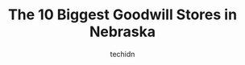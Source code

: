 ---
layout: ampstory
image: https://i0.wp.com/paketmu.com/wp-content/uploads/2023/06/the-goodwill-outlet-0-in-nebraska-1686371097.jpeg?resize=640,853
author: techidn
featured: false
description: Explore the diverse Goodwill Store scene in Nebraska, home to an incredible selection of 10 establishments catering to every taste. Whether youre in search of iconic favorites or undiscover
title: The 10 Biggest Goodwill Stores in Nebraska
cover:
   title: The 10 Biggest Goodwill Stores in Nebraska
   subtitle: RICKPATE
   background: https://paketmu.com/wp-content/uploads/2023/06/the-goodwill-outlet-0-in-nebraska-1686371097.jpeg

pages: 
 - layout: thirds
   top: <h1>#1 Goodwill Thrift Store & Donation Center</h1>
   bottom: "<p>Selection / Departments ⭐️⭐️⭐️⭐️⭐️Clothing👚👕👗👖👙👔 housewares🍽🏺🕯 shoes 👞👡👢👟🥿👠  kids🔫🧸🐩🪀toys, an</p>"
   background: https://paketmu.com/wp-content/uploads/2023/06/the-goodwill-outlet-1-in-nebraska-1686371098.jpeg
   backgroundblur: true
 - layout: thirds
   top: <h1>#2 Goodwill Thrift Store & Donation Center</h1>
   bottom: "<p>Goodwill your prices are horrendous. Arent you supposed to help the community. Your prices are the price of new. I look at the prices and go Jesus this was a waisted of </p>"
   background: https://paketmu.com/wp-content/uploads/2023/06/the-goodwill-outlet-2-in-nebraska-1686371099.jpeg
   cta:
      link: https://paketmu.com/the-10-biggest-goodwill-stores-in-nebraska/
      text: The 10 Biggest Goodwill Stores in Nebraska
 - layout: thirds
   top: <h1>#3 The Goodwill Outlet</h1>
   bottom: "<p>Oh man we got $70 worth of stuff which was an entire shopping cart full of craft goodies and good books!!! Im impressed got some stuff that would have cost me over $150 </p>"
   background: https://paketmu.com/wp-content/uploads/2023/06/the-goodwill-outlet-3-in-nebraska-1686371100.jpeg
   cta:
      link: https://paketmu.com/the-10-biggest-goodwill-stores-in-nebraska/
      text: The 10 Biggest Goodwill Stores in Nebraska
 - layout: thirds
   top: <h1>#4 Goodwill Retail Store & Donation Center</h1>
   bottom: "<p>14227 Hillsdale Cir, Omaha, NE 68137, United States</p>"
   background: https://images.unsplash.com/photo-1522441815192-d9f04eb0615c?ixlib=rb-4.0.3&ixid=MnwxMjA3fDB8MHxwaG90by1wYWdlfHx8fGVufDB8fHx8&auto=format&fit=crop&w=640&h=853&q=80
   cta:
      link: https://paketmu.com/the-10-biggest-goodwill-stores-in-nebraska/
      text: The 10 Biggest Goodwill Stores in Nebraska
 - layout: thirds
   top: <h1>#5 Goodwill Retail Store & Donation Center</h1>
   bottom: "<p>18125 R Plaza #1924, Omaha, NE 68135, United States</p>"
   background: https://images.unsplash.com/photo-1531169509526-f8f1fdaa4a67?ixlib=rb-4.0.3&ixid=MnwxMjA3fDB8MHxwaG90by1wYWdlfHx8fGVufDB8fHx8&auto=format&fit=crop&w=640&h=853&q=80
   cta:
      link: https://paketmu.com/the-10-biggest-goodwill-stores-in-nebraska/
      text: The 10 Biggest Goodwill Stores in Nebraska
 - layout: thirds
   top: <h1>#6 Goodwill Retail Store & Donation Center</h1>
   bottom: "<p>4805 N 72nd St, Omaha, NE 68134, United States</p>"
   background: https://images.unsplash.com/photo-1613843873231-1447db182f97?ixlib=rb-4.0.3&ixid=MnwxMjA3fDB8MHxwaG90by1wYWdlfHx8fGVufDB8fHx8&auto=format&fit=crop&w=640&h=853&q=80
   cta:
      link: https://paketmu.com/the-10-biggest-goodwill-stores-in-nebraska/
      text: The 10 Biggest Goodwill Stores in Nebraska
 - layout: thirds
   top: <h1>#7 Goodwill Thrift Store & Donation Center</h1>
   bottom: "<p>1700 S 17th St, Lincoln, NE 68502, United States</p>"
   background: https://images.unsplash.com/photo-1602536052359-ef94c21c5948?ixlib=rb-4.0.3&ixid=MnwxMjA3fDB8MHxwaG90by1wYWdlfHx8fGVufDB8fHx8&auto=format&fit=crop&w=640&h=853&q=80
   cta:
      link: https://paketmu.com/the-10-biggest-goodwill-stores-in-nebraska/
      text: The 10 Biggest Goodwill Stores in Nebraska
 - layout: thirds
   middle: Continue reading...
   background: https://images.unsplash.com/photo-1488554378835-f7acf46e6c98?ixlib=rb-4.0.3&ixid=MnwxMjA3fDB8MHxwaG90by1wYWdlfHx8fGVufDB8fHx8&auto=format&fit=crop&w=640&h=853&q=80
   cta:
      link: https://paketmu.com/the-10-biggest-goodwill-stores-in-nebraska/
      text: The 10 Biggest Goodwill Stores in Nebraska
      
---
